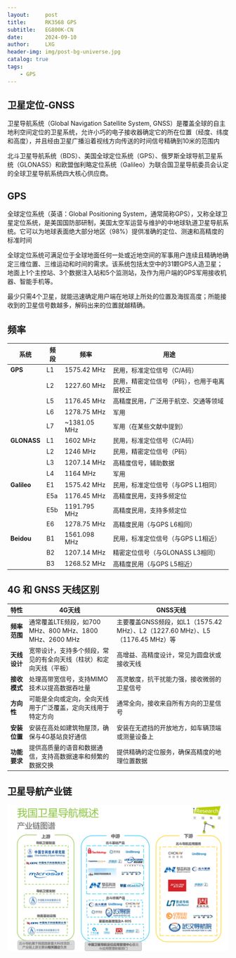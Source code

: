 ```yaml
---
layout:     post
title:      RK3568 GPS
subtitle:   EG800K-CN
date:       2024-09-10
author:     LXG
header-img: img/post-bg-universe.jpg
catalog: true
tags:
    - GPS
---
```



## 卫星定位-GNSS

卫星导航系统（Global Navigation Satellite System, GNSS）是覆盖全球的自主地利空间定位的卫星系统，允许小巧的电子接收器确定它的所在位置（经度、纬度和高度），并且经由卫星广播沿着视线方向传送的时间信号精确到10米的范围内

北斗卫星导航系统（BDS）、美国全球定位系统（GPS）、俄罗斯全球导航卫星系统（GLONASS）和欧盟伽利略定位系统（Galileo）为联合国卫星导航委员会认定的全球卫星导航系统四大核心供应商。

## GPS

全球定位系统（英语：Global Positioning System，通常简称GPS），又称全球卫星定位系统，是美国国防部研制，美国太空军运营与维护的中地球轨道卫星导航系统。它可以为地球表面绝大部分地区（98%）提供准确的定位、测速和高精度的标准时间

全球定位系统可满足位于全球地面任何一处或近地空间的军事用户连续且精确地确定三维位置、三维运动和时间的需求。该系统包括太空中的31颗GPS人造卫星；地面上1个主控站、3个数据注入站和5个监测站，及作为用户端的GPS军用接收机器、智能手机等。

最少只需4个卫星，就能迅速确定用户端在地球上所处的位置及海拔高度；所能接收到的卫星信号数越多，解码出来的位置就越精确。

## 频率

| **系统**     | **频段** | **频率**       | **用途**                           |
|--------------|----------|----------------|------------------------------------|
| **GPS**      | L1       | 1575.42 MHz    | 民用，标准定位信号（C/A码）         |
|              | L2       | 1227.60 MHz    | 民用，精密定位信号（P码），也用于电离层校正 |
|              | L5       | 1176.45 MHz    | 高精度民用，广泛用于航空、交通等领域 |
|              | L6       | 1278.75 MHz    | 军用                               |
|              | L7       | ~1381.05 MHz   | 军用（在某些文献中提到）            |
| **GLONASS**  | L1       | 1602 MHz       | 民用，标准定位信号（C/A码）         |
|              | L2       | 1246 MHz       | 民用，精密定位信号（P码）           |
|              | L3       | 1207.14 MHz    | 高精度信号，辅助数据                |
|              | L4       | 1164 MHz       | 军用                               |
| **Galileo**  | E1       | 1575.42 MHz    | 民用，标准定位信号（与GPS L1相同）  |
|              | E5a      | 1176.45 MHz    | 高精度民用，支持多频定位            |
|              | E5b      | 1191.795 MHz   | 高精度民用，支持多频定位            |
|              | E6       | 1278.75 MHz    | 高精度民用（与GPS L6相同）          |
| **Beidou**   | B1       | 1561.098 MHz   | 民用，标准定位信号（与GPS L1相近）  |
|              | B2       | 1207.14 MHz    | 精密定位信号（与GLONASS L3相同）    |
|              | B3       | 1268.52 MHz    | 高精度民用（与GPS L5相近）          |

## 4G 和 GNSS 天线区别

| **特性**         | **4G天线**                                          | **GNSS天线**                                     |
|------------------|-----------------------------------------------------|--------------------------------------------------|
| **频率范围**     | 通常覆盖LTE频段，如700 MHz、800 MHz、1800 MHz、2600 MHz | 主要覆盖GNSS频段，如L1（1575.42 MHz）、L2（1227.60 MHz）、L5（1176.45 MHz）等 |
| **天线设计**     | 宽带设计，支持多个频段，常见的有全向天线（柱状）和定向天线（平板） | 高增益、高精度设计，常见为圆盘状或接收天线             |
| **接收模式**     | 处理高带宽信号，支持MIMO技术以提高数据吞吐量             | 高灵敏度，抗干扰能力强，接收微弱的卫星信号              |
| **方向性**       | 可能是全向或定向，全向天线用于广泛覆盖，定向天线用于特定方向 | 通常全向，接收来自所有方向的卫星信号                  |
| **安装位置**     | 安装在高处如建筑物屋顶，确保与4G基站良好通信               | 安装在无遮挡的开放地方，如车辆顶端或测量设备上           |
| **功能要求**     | 提供高质量的语音和数据通信，支持高数据速率和频繁的数据交换  | 提供精确的定位服务，确保高精度的地理位置数据            |

## 卫星导航产业链

![gps_market](/images/iresearch/gps_market.png)















